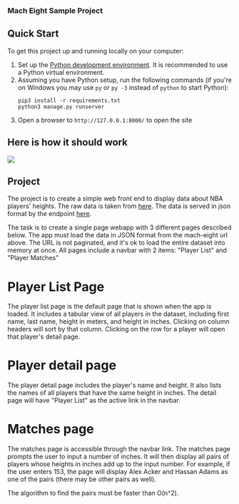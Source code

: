 ### Mach Eight Sample Project


## Quick Start

To get this project up and running locally on your computer:
1. Set up the [Python development environment](https://developer.mozilla.org/en-US/docs/Learn/Server-side/Django/development_environment).
   It is recommended to use a Python virtual environment.
1. Assuming you have Python setup, run the following commands (if you're on Windows you may use `py` or `py -3` instead of `python` to start Python):
   ```
   pip3 install -r requirements.txt
   python3 manage.py runserver
   ```
1. Open a browser to `http://127.0.0.1:8000/` to open the  site


## Here is how it should work

  ![](macheight_sampleproject.gif)

## Project

The project is to create a simple web front end to display data about NBA
players' heights. The raw data is taken from
[here](https://www.openintro.org/data/index.php?data=nba_heights).  The data is
served in json format by the endpoint
[here](https://mach-eight.uc.r.appspot.com/).

The task is to create a single page webapp with 3 different pages described
below. The app must load the data in JSON format from the mach-eight url above.
The URL is not paginated, and it's ok to load the entire dataset into memory at
once. All pages include a navbar with 2 items: "Player List" and "Player
Matches"


# Player List Page

The player list page is the default page that is shown when the app is loaded.
It includes a tabular view of all players in the dataset, including first name,
last name, height in meters, and height in inches. Clicking on column headers
will sort by that column. Clicking on the row for a player will open that
player's detail page.


# Player detail page

The player detail page includes the player's name and height. It also lists the
names of all players that have the same height in inches. The detail page will
have "Player List" as the active link in the navbar.

# Matches page

The matches page is accessible through the navbar link. The matches page
prompts the user to input a number of inches. It will then display all pairs of
players whose heights in inches add up to the input number. For example, if the
user enters 153, the page will display Alex Acker and Hassan Adams as one of
the pairs (there may be other pairs as well).

The algorithm to find the pairs must be faster than O(n^2).
